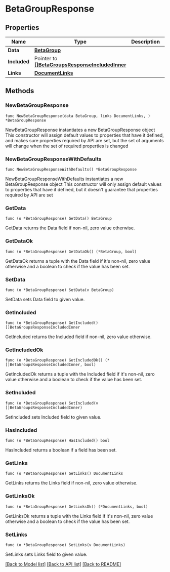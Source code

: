 # BetaGroupResponse

## Properties

Name | Type | Description | Notes
------------ | ------------- | ------------- | -------------
**Data** | [**BetaGroup**](BetaGroup.md) |  | 
**Included** | Pointer to [**[]BetaGroupsResponseIncludedInner**](BetaGroupsResponseIncludedInner.md) |  | [optional] 
**Links** | [**DocumentLinks**](DocumentLinks.md) |  | 

## Methods

### NewBetaGroupResponse

`func NewBetaGroupResponse(data BetaGroup, links DocumentLinks, ) *BetaGroupResponse`

NewBetaGroupResponse instantiates a new BetaGroupResponse object
This constructor will assign default values to properties that have it defined,
and makes sure properties required by API are set, but the set of arguments
will change when the set of required properties is changed

### NewBetaGroupResponseWithDefaults

`func NewBetaGroupResponseWithDefaults() *BetaGroupResponse`

NewBetaGroupResponseWithDefaults instantiates a new BetaGroupResponse object
This constructor will only assign default values to properties that have it defined,
but it doesn't guarantee that properties required by API are set

### GetData

`func (o *BetaGroupResponse) GetData() BetaGroup`

GetData returns the Data field if non-nil, zero value otherwise.

### GetDataOk

`func (o *BetaGroupResponse) GetDataOk() (*BetaGroup, bool)`

GetDataOk returns a tuple with the Data field if it's non-nil, zero value otherwise
and a boolean to check if the value has been set.

### SetData

`func (o *BetaGroupResponse) SetData(v BetaGroup)`

SetData sets Data field to given value.


### GetIncluded

`func (o *BetaGroupResponse) GetIncluded() []BetaGroupsResponseIncludedInner`

GetIncluded returns the Included field if non-nil, zero value otherwise.

### GetIncludedOk

`func (o *BetaGroupResponse) GetIncludedOk() (*[]BetaGroupsResponseIncludedInner, bool)`

GetIncludedOk returns a tuple with the Included field if it's non-nil, zero value otherwise
and a boolean to check if the value has been set.

### SetIncluded

`func (o *BetaGroupResponse) SetIncluded(v []BetaGroupsResponseIncludedInner)`

SetIncluded sets Included field to given value.

### HasIncluded

`func (o *BetaGroupResponse) HasIncluded() bool`

HasIncluded returns a boolean if a field has been set.

### GetLinks

`func (o *BetaGroupResponse) GetLinks() DocumentLinks`

GetLinks returns the Links field if non-nil, zero value otherwise.

### GetLinksOk

`func (o *BetaGroupResponse) GetLinksOk() (*DocumentLinks, bool)`

GetLinksOk returns a tuple with the Links field if it's non-nil, zero value otherwise
and a boolean to check if the value has been set.

### SetLinks

`func (o *BetaGroupResponse) SetLinks(v DocumentLinks)`

SetLinks sets Links field to given value.



[[Back to Model list]](../README.md#documentation-for-models) [[Back to API list]](../README.md#documentation-for-api-endpoints) [[Back to README]](../README.md)



